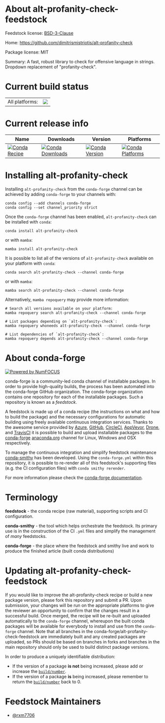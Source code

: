 About alt-profanity-check-feedstock
===================================

Feedstock license: [BSD-3-Clause](https://github.com/conda-forge/alt-profanity-check-feedstock/blob/main/LICENSE.txt)

Home: https://github.com/dimitrismistriotis/alt-profanity-check

Package license: MIT

Summary: A fast, robust library to check for offensive language in strings. Dropdown replacement of "profanity-check".

Current build status
====================


<table><tr><td>All platforms:</td>
    <td>
      <a href="https://dev.azure.com/conda-forge/feedstock-builds/_build/latest?definitionId=21875&branchName=main">
        <img src="https://dev.azure.com/conda-forge/feedstock-builds/_apis/build/status/alt-profanity-check-feedstock?branchName=main">
      </a>
    </td>
  </tr>
</table>

Current release info
====================

| Name | Downloads | Version | Platforms |
| --- | --- | --- | --- |
| [![Conda Recipe](https://img.shields.io/badge/recipe-alt--profanity--check-green.svg)](https://anaconda.org/conda-forge/alt-profanity-check) | [![Conda Downloads](https://img.shields.io/conda/dn/conda-forge/alt-profanity-check.svg)](https://anaconda.org/conda-forge/alt-profanity-check) | [![Conda Version](https://img.shields.io/conda/vn/conda-forge/alt-profanity-check.svg)](https://anaconda.org/conda-forge/alt-profanity-check) | [![Conda Platforms](https://img.shields.io/conda/pn/conda-forge/alt-profanity-check.svg)](https://anaconda.org/conda-forge/alt-profanity-check) |

Installing alt-profanity-check
==============================

Installing `alt-profanity-check` from the `conda-forge` channel can be achieved by adding `conda-forge` to your channels with:

```
conda config --add channels conda-forge
conda config --set channel_priority strict
```

Once the `conda-forge` channel has been enabled, `alt-profanity-check` can be installed with `conda`:

```
conda install alt-profanity-check
```

or with `mamba`:

```
mamba install alt-profanity-check
```

It is possible to list all of the versions of `alt-profanity-check` available on your platform with `conda`:

```
conda search alt-profanity-check --channel conda-forge
```

or with `mamba`:

```
mamba search alt-profanity-check --channel conda-forge
```

Alternatively, `mamba repoquery` may provide more information:

```
# Search all versions available on your platform:
mamba repoquery search alt-profanity-check --channel conda-forge

# List packages depending on `alt-profanity-check`:
mamba repoquery whoneeds alt-profanity-check --channel conda-forge

# List dependencies of `alt-profanity-check`:
mamba repoquery depends alt-profanity-check --channel conda-forge
```


About conda-forge
=================

[![Powered by
NumFOCUS](https://img.shields.io/badge/powered%20by-NumFOCUS-orange.svg?style=flat&colorA=E1523D&colorB=007D8A)](https://numfocus.org)

conda-forge is a community-led conda channel of installable packages.
In order to provide high-quality builds, the process has been automated into the
conda-forge GitHub organization. The conda-forge organization contains one repository
for each of the installable packages. Such a repository is known as a *feedstock*.

A feedstock is made up of a conda recipe (the instructions on what and how to build
the package) and the necessary configurations for automatic building using freely
available continuous integration services. Thanks to the awesome service provided by
[Azure](https://azure.microsoft.com/en-us/services/devops/), [GitHub](https://github.com/),
[CircleCI](https://circleci.com/), [AppVeyor](https://www.appveyor.com/),
[Drone](https://cloud.drone.io/welcome), and [TravisCI](https://travis-ci.com/)
it is possible to build and upload installable packages to the
[conda-forge](https://anaconda.org/conda-forge) [anaconda.org](https://anaconda.org/)
channel for Linux, Windows and OSX respectively.

To manage the continuous integration and simplify feedstock maintenance
[conda-smithy](https://github.com/conda-forge/conda-smithy) has been developed.
Using the ``conda-forge.yml`` within this repository, it is possible to re-render all of
this feedstock's supporting files (e.g. the CI configuration files) with ``conda smithy rerender``.

For more information please check the [conda-forge documentation](https://conda-forge.org/docs/).

Terminology
===========

**feedstock** - the conda recipe (raw material), supporting scripts and CI configuration.

**conda-smithy** - the tool which helps orchestrate the feedstock.
                   Its primary use is in the construction of the CI ``.yml`` files
                   and simplify the management of *many* feedstocks.

**conda-forge** - the place where the feedstock and smithy live and work to
                  produce the finished article (built conda distributions)


Updating alt-profanity-check-feedstock
======================================

If you would like to improve the alt-profanity-check recipe or build a new
package version, please fork this repository and submit a PR. Upon submission,
your changes will be run on the appropriate platforms to give the reviewer an
opportunity to confirm that the changes result in a successful build. Once
merged, the recipe will be re-built and uploaded automatically to the
`conda-forge` channel, whereupon the built conda packages will be available for
everybody to install and use from the `conda-forge` channel.
Note that all branches in the conda-forge/alt-profanity-check-feedstock are
immediately built and any created packages are uploaded, so PRs should be based
on branches in forks and branches in the main repository should only be used to
build distinct package versions.

In order to produce a uniquely identifiable distribution:
 * If the version of a package **is not** being increased, please add or increase
   the [``build/number``](https://docs.conda.io/projects/conda-build/en/latest/resources/define-metadata.html#build-number-and-string).
 * If the version of a package **is** being increased, please remember to return
   the [``build/number``](https://docs.conda.io/projects/conda-build/en/latest/resources/define-metadata.html#build-number-and-string)
   back to 0.

Feedstock Maintainers
=====================

* [@rxm7706](https://github.com/rxm7706/)

